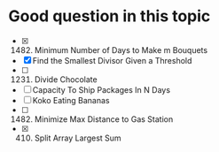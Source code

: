 # Good question in this topic 
- [x] 1482. Minimum Number of Days to Make m Bouquets
- [x] Find the Smallest Divisor Given a Threshold
- [ ] 1231. Divide Chocolate
- [ ] Capacity To Ship Packages In N Days
- [ ] Koko Eating Bananas
- [ ] 1482. Minimize Max Distance to Gas Station
- [x] 410. Split Array Largest Sum
